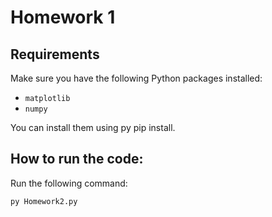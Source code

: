 # Homework 1

## Requirements

Make sure you have the following Python packages installed:
- `matplotlib`
- `numpy`

You can install them using py pip install.

## How to run the code:
Run the following command:

```
py Homework2.py
```
